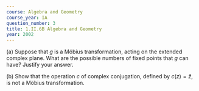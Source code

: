 ```yaml
---
course: Algebra and Geometry
course_year: IA
question_number: 3
title: 1.II.6B Algebra and Geometry
year: 2002
---
```



(a) Suppose that $g$ is a Möbius transformation, acting on the extended complex plane. What are the possible numbers of fixed points that $g$ can have? Justify your answer.

(b) Show that the operation $c$ of complex conjugation, defined by $c(z)=\bar{z}$, is not a Möbius transformation.